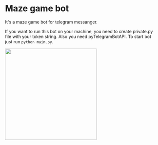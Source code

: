 # Maze game bot
It's a maze game bot for telegram messanger.

<!-- You can find that bot in telegram @lososMazeBot -->

If you want to run this bot on your machine, you need to create private.py file with your token string. Also you need pyTelegramBotAPI.
To start bot just run `python main.py`.

<img width="300" src="https://sun9-43.userapi.com/c856136/v856136125/1a7849/Ylgh9nIQuOk.jpg">
